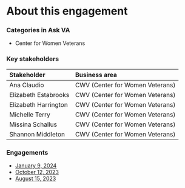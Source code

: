 # About this engagement

### Categories in Ask VA

- Center for Women Veterans

### Key stakeholders

|Stakeholder|Business area|
|:--|:--|
|Ana Claudio|CWV (Center for Women Veterans)|
|Elizabeth Estabrooks|CWV (Center for Women Veterans)|
|Elizabeth Harrington|CWV (Center for Women Veterans)|
|Michelle Terry|CWV (Center for Women Veterans)|
|Missina Schallus|CWV (Center for Women Veterans)|
|Shannon Middleton|CWV (Center for Women Veterans)|

### Engagements

* [January 9, 2024](https://github.com/department-of-veterans-affairs/va.gov-team/blob/master/products/ask-va/design/User%20research/Business%20line%20engagement/Business%20lines/Center%20for%20Women%20Veterans/January%209%2C%202024.md)
* [October 12, 2023](https://github.com/department-of-veterans-affairs/va.gov-team/blob/master/products/ask-va/research/Business%20line%20engagement/Center%20for%20Women%20Veterans/October%2012%2C%202023.md)
* [August 15, 2023](https://github.com/department-of-veterans-affairs/va.gov-team/blob/master/products/ask-va/design/User%20research/Business%20line%20engagement/Business%20lines/Center%20for%20Women%20Veterans/August%2015%2C%202023.md)
